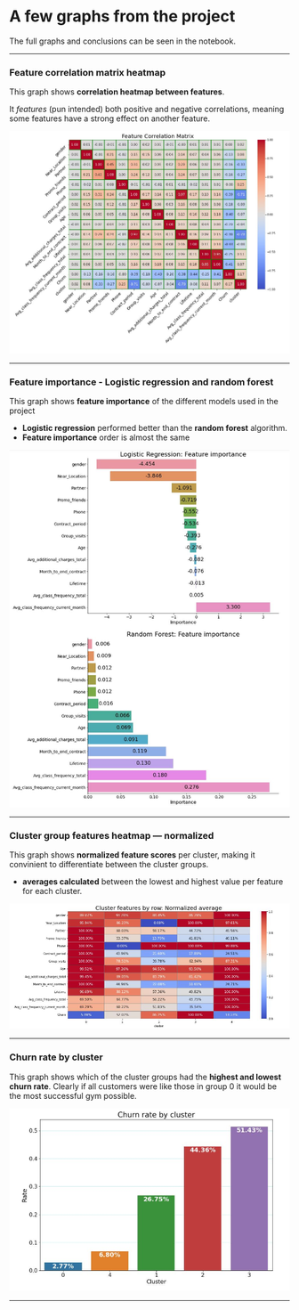 # A few graphs from the project
The full graphs and conclusions can be seen in the notebook.

---

### Feature correlation matrix heatmap
This graph shows **correlation heatmap between features**.

It *features* (pun intended) both positive and negative correlations, meaning some features have a strong effect on another feature.

![feature_corr_matrix.JPG](feature_corr_matrix.JPG)

---

### Feature importance - Logistic regression and random forest
This graph shows **feature importance** of the different models used in the project
- **Logistic regression** performed better than the **random forest** algorithm.
- **Feature importance** order is almost the same

![feat_importance.JPG](feat_importance.JPG)

---

### Cluster group features heatmap — normalized
This graph shows **normalized feature scores** per cluster, making it convinient to differentiate between the cluster groups.
- **averages calculated** between the lowest and highest value per feature for each cluster.

![heatmap_cluster_feat_mean_normalized.JPG](heatmap_cluster_feat_mean_normalized.JPG)

---

### Churn rate by cluster
This graph shows which of the cluster groups had the **highest and lowest churn rate**. Clearly if all customers were like those in group 0 it would be the most successful gym possible.

![clusters_churn_rate.JPG](clusters_churn_rate.JPG)

---
